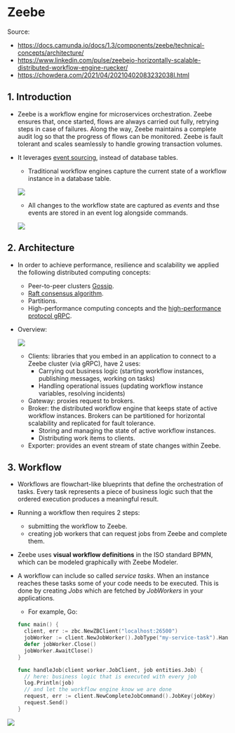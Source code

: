 # Zeebe

Source:

- <https://docs.camunda.io/docs/1.3/components/zeebe/technical-concepts/architecture/>
- <https://www.linkedin.com/pulse/zeebeio-horizontally-scalable-distributed-workflow-engine-ruecker/>
- <https://chowdera.com/2021/04/20210402083232038l.html>

## 1. Introduction

- Zeebe is a workflow engine for microservices orchestration. Zeebe ensures that, once started, flows are always carried out fully, retrying steps in case of failures. Along the way, Zeebe maintains a complete audit log so that the progress of flows can be monitored. Zeebe is fault tolerant and scales seamlessly to handle growing transaction volumes.
- It leverages [event sourcing](https://martinfowler.com/eaaDev/EventSourcing.html), instead of database tables.
  - Traditional workflow engines capture the current state of a workflow instance in a database table.

  ![](https://media-exp1.licdn.com/dms/image/C4D12AQHhFrqzALwFwg/article-inline_image-shrink_1000_1488/0/1564999156954?e=1666224000&v=beta&t=OYeaNZjenFPQ5XWaNzgWW7H0nWHP8EPb3gpxRDeCVWM)

  - All changes to the workflow state are captured as *events* and thse events are stored in an event log alongside commands.

  ![](https://media-exp1.licdn.com/dms/image/C4D12AQFZjsMSFbv4hA/article-inline_image-shrink_1000_1488/0/1564999185089?e=1666224000&v=beta&t=u86tsHpOHiTxbLAwgC-6olrjnKCowEfDFq6aFKZnt28)

## 2. Architecture

- In order to achieve performance, resilience and scalability we applied the following distributed computing concepts:
  - Peer-to-peer clusters [Gossip](https://en.wikipedia.org/wiki/Gossip_protocol).
  - [Raft consensus algorithm](https://raft.github.io/).
  - Partitions.
  - High-performance computing concepts and the [high-performance protocol gRPC](https://grpc.io/).
- Overview:

  ![](https://docs.camunda.io/assets/images/zeebe-architecture-67c608106ddc1c9eaa686a5a268887f9.png)

  - Clients: libraries that you embed in an application to connect to a Zeebe cluster (via gRPC), have 2 uses:
    - Carrying out business logic (starting workflow instances, publishing messages, working on tasks)
    - Handling operational issues (updating workflow instance variables, resolving incidents)
  - Gateway: proxies request to brokers.
  - Broker: the distributed workflow engine that keeps state of active workflow instances. Brokers can be partitioned for horizontal scalability and replicated for fault tolerance.
    - Storing and managing the state of active workflow instances.
    - Distributing work items to clients.
  - Exporter: provides an event stream of state changes within Zeebe.

## 3. Workflow

- Workflows are flowchart-like blueprints that define the orchestration of tasks. Every task represents a piece of business logic such that the ordered execution produces a meaningful result.
- Running a workflow then requires 2 steps:
  - submitting the workflow to Zeebe.
  - creating job workers that can request jobs from Zeebe and complete them.
- Zeebe uses **visual workflow definitions** in the ISO standard BPMN, which can be modeled graphically with Zeebe Modeler.
- A workflow can include so called *service tasks*. When an instance reaches these tasks some of your code needs to be executed. This is done by creating *Jobs* which are fetched by *JobWorkers* in your applications.
  - For example, Go:

  ```go
  func main() {
    client, err := zbc.NewZBClient("localhost:26500")
    jobWorker := client.NewJobWorker().JobType("my-service-task").Handler(handleJob).Open()
    defer jobWorker.Close()
    jobWorker.AwaitClose()
  }

  func handleJob(client worker.JobClient, job entities.Job) {
    // here: business logic that is executed with every job
    log.Println(job)
    // and let the workflow engine know we are done
    request, err := client.NewCompleteJobCommand().JobKey(jobKey)
    request.Send()
  }
  ```

![](https://media-exp1.licdn.com/dms/image/C4D12AQFVT8QEubFwtg/article-inline_image-shrink_1000_1488/0/1564999783959?e=1666224000&v=beta&t=ma5uqMZL8f8OPGzd4qybFjv0rbZ1VWX1m_bR9EsZsaQ)
